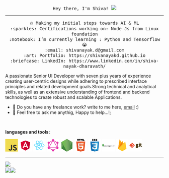 
<p align="center">
  <samp>
    Hey there, I'm Shiva! <img src="https://media.giphy.com/media/hvRJCLFzcasrR4ia7z/giphy.gif" width="25px"><br>
  </samp>
</p>

<hr /> 
<p align="center">
  <samp>
    🔥 Making my initial steps towards AI & ML  <br>
    :sparkles: Certifications working on: Node Js from Linux foundation <br>
    :notebook: I’m currently learning : Python and Tensorflow 😭  <br>
    :email:	shivanayak.d@gmail.com <br>
    :art: Portfolio: https://shivanayakd.github.io <br>
    :briefcase: LinkedIn: https://www.linkedin.com/in/shiva-nayak-dharavath/ <br>
  </samp>
</p>

A passionate Senior UI Developer with seven plus years of experience creating user-centric designs while adhering to prescribed interface principles and related development goals.Strong technical and analytical skills, as well as an extensive understanding of frontend and backend technologies to create robust and scalable Applications.

- 💼 Do you have any freelance work? write to me here, [email](mailto:shivanayak.d@gmail.com) :)
- 💬 Feel free to ask me anythig, Happy to help...!;

<br>

**languages and tools:**  

<code><img height="40" src="https://raw.githubusercontent.com/github/explore/80688e429a7d4ef2fca1e82350fe8e3517d3494d/topics/javascript/javascript.png"></code>
<code><img height="40" src="https://raw.githubusercontent.com/github/explore/80688e429a7d4ef2fca1e82350fe8e3517d3494d/topics/angular/angular.png"></code>
<code><img height="40" src="https://raw.githubusercontent.com/github/explore/80688e429a7d4ef2fca1e82350fe8e3517d3494d/topics/react/react.png"></code>
<code><img height="40" src="https://raw.githubusercontent.com/github/explore/5c058a388828bb5fde0bcafd4bc867b5bb3f26f3/topics/graphql/graphql.png"></code>
<code><img height="40" src="https://raw.githubusercontent.com/github/explore/80688e429a7d4ef2fca1e82350fe8e3517d3494d/topics/nodejs/nodejs.png"></code>
<code><img height="40" src="https://raw.githubusercontent.com/github/explore/80688e429a7d4ef2fca1e82350fe8e3517d3494d/topics/html/html.png"></code>
<code><img height="40" src="https://raw.githubusercontent.com/github/explore/80688e429a7d4ef2fca1e82350fe8e3517d3494d/topics/css/css.png"></code>
<code><img height="40" src="https://raw.githubusercontent.com/github/explore/80688e429a7d4ef2fca1e82350fe8e3517d3494d/topics/mongodb/mongodb.png"></code>
<code><img height="40" src="https://raw.githubusercontent.com/github/explore/80688e429a7d4ef2fca1e82350fe8e3517d3494d/topics/firebase/firebase.png"></code>
<code><img height="40" src="https://raw.githubusercontent.com/github/explore/80688e429a7d4ef2fca1e82350fe8e3517d3494d/topics/git/git.png"></code>

<hr />
 <img class="img" src="https://github-readme-stats.vercel.app/api?username=shivanayakd"/>
<div style="display: flex;">
 <img class="img" src="https://github-readme-stackoverflow.vercel.app/?userID=6825064"/>
 <img class="img" src="https://github-readme-stats.vercel.app/api/top-langs/?username=shivanayakd"/>
</div>

